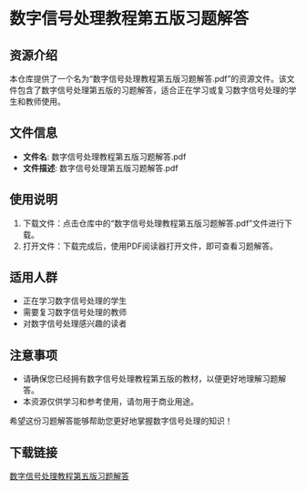 # 数字信号处理教程第五版习题解答

## 资源介绍

本仓库提供了一个名为“数字信号处理教程第五版习题解答.pdf”的资源文件。该文件包含了数字信号处理第五版的习题解答，适合正在学习或复习数字信号处理的学生和教师使用。

## 文件信息

- **文件名**: 数字信号处理教程第五版习题解答.pdf
- **文件描述**: 数字信号处理第五版习题解答.pdf

## 使用说明

1. 下载文件：点击仓库中的“数字信号处理教程第五版习题解答.pdf”文件进行下载。
2. 打开文件：下载完成后，使用PDF阅读器打开文件，即可查看习题解答。

## 适用人群

- 正在学习数字信号处理的学生
- 需要复习数字信号处理的教师
- 对数字信号处理感兴趣的读者

## 注意事项

- 请确保您已经拥有数字信号处理教程第五版的教材，以便更好地理解习题解答。
- 本资源仅供学习和参考使用，请勿用于商业用途。

希望这份习题解答能够帮助您更好地掌握数字信号处理的知识！

## 下载链接

[数字信号处理教程第五版习题解答](https://pan.quark.cn/s/882ec1fbabff)